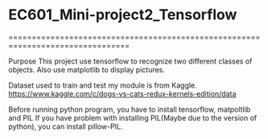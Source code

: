 # EC601_Mini-project2_Tensorflow
================================================================================

Purpose
This project use tensorflow to recognize two different classes of objects.
Also use matplotlib to display pictures.

Dataset used to train and test my module is from Kaggle. 
https://www.kaggle.com/c/dogs-vs-cats-redux-kernels-edition/data

Before running python program, you have to install tensorflow, matpoltlib and PIL
If you have problem with installing PIL(Maybe due to the version of python), you can install pillow-PIL. 

